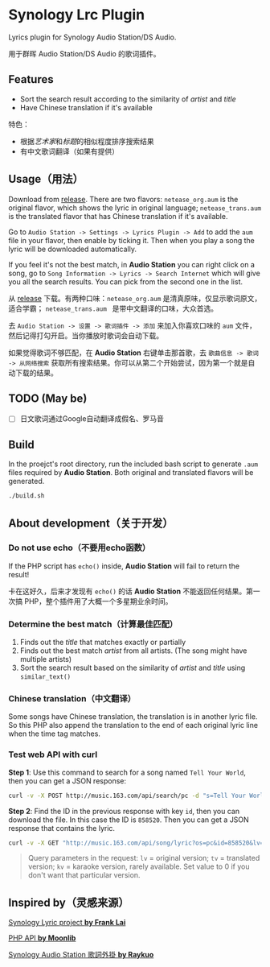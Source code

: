 # Synology Lrc Plugin
Lyrics plugin for Synology Audio Station/DS Audio.

用于群晖 Audio Station/DS Audio 的歌词插件。

## Features

- Sort the search result according to the similarity of *artist* and *title*
- Have Chinese translation if it's available

特色：

- 根据*艺术家*和*标题*的相似程度排序搜索结果
- 有中文歌词翻译（如果有提供）

## Usage（用法）

Download from [release](https://github.com/LudySu/Synology-LrcPlugin/releases). There are two flavors: `netease_org.aum` is the original flavor, which shows the lyric in original language; `netease_trans.aum` is the translated flavor that has Chinese translation if it's available.

Go to `Audio Station -> Settings -> Lyrics Plugin -> Add` to add the `aum` file in your flavor, then enable by ticking it. Then when you play a song the lyric will be downloaded automatically.

If you feel it's not the best match, in **Audio Station** you can right click on a song, go to `Song Information -> Lyrics -> Search Internet` which will give you all the search results. You can pick from the second one in the list.

从 [release](https://github.com/LudySu/Synology-LrcPlugin/releases) 下载。有两种口味：`netease_org.aum` 是清真原味，仅显示歌词原文，适合学霸； `netease_trans.aum ` 是带中文翻译的口味，大众首选。

去 `Audio Station -> 设置 -> 歌词插件 -> 添加` 来加入你喜欢口味的 `aum` 文件，然后记得打勾开启。当你播放时歌词会自动下载。

如果觉得歌词不够匹配，在 **Audio Station** 右键单击那首歌，去 `歌曲信息 -> 歌词 -> 从网络搜索` 获取所有搜索结果。你可以从第二个开始尝试，因为第一个就是自动下载的结果。

## TODO (May be)

- [ ] 日文歌词通过Google自动翻译成假名、罗马音

## Build

In the proejct's root directory, run the included bash script to generate `.aum` files required by **Audio Station**. Both original and translated flavors will be generated.

```bash
./build.sh
```

## About development（关于开发）

### Do not use echo（不要用echo函数）

If the PHP script has `echo()` inside, **Audio Station** will fail to return the result!

卡在这好久，后来才发现有 `echo()` 的话 **Audio Station** 不能返回任何结果。第一次搞 PHP，整个插件用了大概一个多星期业余时间。

### Determine the best match（计算最佳匹配）

1. Finds out the *title* that matches exactly or partially
2. Finds out the best match *artist* from all artists. (The song might have multiple artists)
3. Sort the search result based on the similarity of *artist* and *title* using `similar_text()`

### Chinese translation（中文翻译）

Some songs have Chinese translation, the translation is in another lyric file. So this PHP also append the translation to the end of each original lyric line when the time tag matches.

### Test web API with curl

**Step 1**: Use this command to search for a song named `Tell Your World`, then you can get a JSON response:

```bash
curl -v -X POST http://music.163.com/api/search/pc -d "s=Tell Your World&type=1"
```

**Step 2**: Find the ID in the previous response with key `id`, then you can download the file. In this case the ID is `858520`. Then you can get a JSON response that contains the lyric.

```bash
curl -v -X GET "http://music.163.com/api/song/lyric?os=pc&id=858520&lv=-1&kv=0&tv=-1"
```

> Query parameters in the request: `lv` = original version; `tv` = translated version; `kv` = karaoke version, rarely available. Set value to 0 if you don't want that particular version.

## Inspired by（灵感来源）
[Synology Lyric project **by Frank Lai**](https://bitbucket.org/franklai/synologylyric)

[PHP API **by Moonlib**](http://moonlib.com/606.html)

[Synology Audio Station 歌詞外掛 **by Raykuo**](https://blog.ladsai.com/synology-audiostation-%E6%AD%8C%E8%A9%9E%E5%A4%96%E6%8E%9B-2.html)
